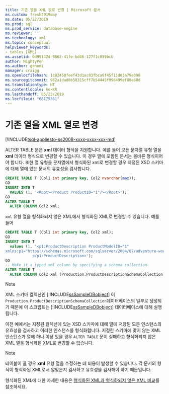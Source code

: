 ```yaml
---
title: 기존 열을 XML 열로 변경 | Microsoft 문서
ms.custom: fresh2019may
ms.date: 05/22/2019
ms.prod: sql
ms.prod_service: database-engine
ms.reviewer: ''
ms.technology: xml
ms.topic: conceptual
helpviewer_keywords:
- tables [XML]
ms.assetid: 0d951424-9862-41fe-bd46-127f1c059bcb
author: MightyPen
ms.author: genemi
manager: craigg
ms.openlocfilehash: 1c82450feef43d1ac03fbca9f45f11d03a79e098
ms.sourcegitcommit: 982a1dad0b58315cff7b54445f998499ef80e68d
ms.translationtype: HT
ms.contentlocale: ko-KR
ms.lasthandoff: 05/23/2019
ms.locfileid: "66175361"
---
```

# <a name="change-existing-columns-to-xml-columns"></a>기존 열을 XML 열로 변경

[!INCLUDE[tsql-appliesto-ss2008-xxxx-xxxx-xxx-md](../../includes/tsql-appliesto-ss2008-xxxx-xxxx-xxx-md.md)]

ALTER TABLE 문은 **xml** 데이터 형식을 지원합니다. 예를 들어 모든 문자열 유형 열을 **xml** 데이터 형식으로 변경할 수 있습니다. 이 경우 열에 포함된 문서는 올바른 형식이어야 합니다. 또한 열 유형을 문자열에서 형식화된 xml로 변경할 경우 지정된 XSD 스키마에 대해 열에 있는 문서의 유효성을 검사합니다.  
  
```sql
CREATE TABLE T (Col1 int primary key, Col2 nvarchar(max));
GO  
INSERT INTO T   
  VALUES (1, '<Root><Product ProductID="1"/></Root>');
GO  
ALTER TABLE T   
  ALTER COLUMN Col2 xml;
```  
  
`xml` 유형 열을 형식화되지 않은 XML에서 형식화된 XML로 변경할 수 있습니다. 예를 들어  
  
```sql
CREATE TABLE T (Col1 int primary key, Col2 xml);
GO  
INSERT INTO T   
  values (1, '<p1:ProductDescription ProductModelID="1"   
xmlns:p1="https://schemas.microsoft.com/sqlserver/2004/07/adventure-works/ProductModelDescription">  
            </p1:ProductDescription>');
GO   
-- Make it a typed xml column by specifying a schema collection.  
ALTER TABLE T   
  ALTER COLUMN Col2 xml (Production.ProductDescriptionSchemaCollection);
```  
  
> [!NOTE]  
> XML 스키마 컬렉션인 [!INCLUDE[ssSampleDBobject](../../includes/sssampledbobject-md.md)] 이 `Production.ProductDescriptionSchemaCollection`데이터베이스의 일부로 생성되기 때문에 이 스크립트는 [!INCLUDE[ssSampleDBobject](../../includes/sssampledbobject-md.md)] 데이터베이스에 대해 실행됩니다.  
  
 이전 예에서는 지정된 컬렉션에 있는 XSD 스키마에 대해 열에 저장된 모든 인스턴스의 유효성을 검사하고 이러한 인스턴스를 형식화합니다. 지정한 스키마에 맞지 않는 XML 인스턴스가 열에 하나 이상 있을 경우 `ALTER TABLE` 문이 실패하고 형식화되지 않은 XML 열을 형식화된 XML로 변경할 수 없습니다.  
  
> [!NOTE]  
> 테이블이 클 경우 **xml** 유형 열을 수정하는 데 비용이 발생할 수 있습니다. 각 문서의 형식이 형식화된 XML로서 알맞은지 검사하고 유효성을 검사해야 하기 때문입니다.  
  
형식화된 XML에 대한 자세한 내용은 [형식화된 XML과 형식화되지 않은 XML 비교](../../relational-databases/xml/compare-typed-xml-to-untyped-xml.md)를 참조하세요.  
